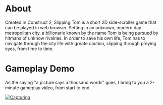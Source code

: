 # About

  Created in Construct 2, Slipping Tom is a short 2D side-scroller game that can be played in web browser. Setting in an unknown, modern day metropolitan city, a billionarie known by the name Tom is being pursued by hitmans of unknow rivalries. In order to save his own life, Tom has to navigate through the city life with greate caution, slipping through preying eyes, from time to time.
  
  
  
 # Gameplay Demo
 As the saying "a picture says a thousand words" goes, I bring to you a 2-minute gameplay video, from start to end.

[![Capturing](http://img.youtube.com/vi/1_DRGgIcUy0/0.jpg)](https://www.youtube.com/watch?v=1_DRGgIcUy0 "Slipping Tom")
